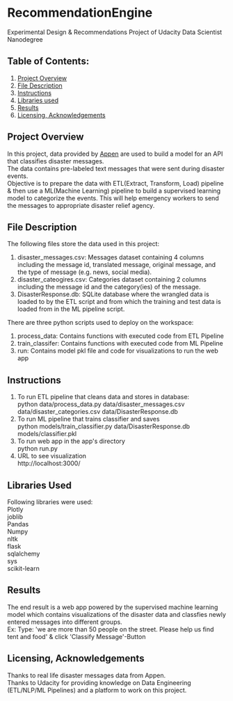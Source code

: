 # RecommendationEngine
Experimental Design &amp; Recommendations Project of Udacity Data Scientist Nanodegree

## **Table of Contents:**
1. [Project Overview](README.md#project-Overview)
2. [File Description](README.md#file-description)
3. [Instructions](README.md#Instructions)
4. [Libraries used](README.md#libraries-used)
5. [Results](README.md#results)
6. [Licensing, Acknowledgements](README.md#licensing-acknowledgements)

## **Project Overview**<br/>

In this project, data provided by [Appen](https://appen.com/) are used to build a model for an API that classifies disaster messages. <br/>
The data contains pre-labeled text messages that were sent during disaster events. <br/>
Objective is to prepare the data with ETL(Extract, Transform, Load) pipeline & then use a ML(Machine Learning) pipeline to build a supervised learning model to categorize the events. This will help emergency workers to send the messages to appropriate disaster relief agency.

## **File Description**<br/>

The following files store the data used in this project:
1) disaster_messages.csv: Messages dataset containing 4 columns including the message id, translated message, original message, and the type of message (e.g. news, social media).<br/>
2) disaster_cateogires.csv: Categories dataset containing 2 columns including the message id and the category(ies) of the message.<br/>
3) DisasterResponse.db: SQLite database where the wrangled data is loaded to by the ETL script and from which the training and test data is loaded from in the ML pipeline script.<br/>

There are three python scripts used to deploy on the workspace:<br/>
1) process_data: Contains functions with executed code from ETL Pipeline<br/>
2) train_classifer: Contains functions with executed code from ML Pipeline<br/>
3) run: Contains model pkl file and code for visualizations to run the web app<br/>

## **Instructions**<br/>

1) To run ETL pipeline that cleans data and stores in database:<br/>
python data/process_data.py data/disaster_messages.csv data/disaster_categories.csv data/DisasterResponse.db<br/>
2) To run ML pipeline that trains classifier and saves<br/>
python models/train_classifier.py data/DisasterResponse.db models/classifier.pkl<br/>
3) To run web app in the app's directory<br/>
python run.py<br/>
4) URL to see visualization<br/>
http://localhost:3000/<br/>


## **Libraries Used**<br/>

Following libraries were used:<br/>
Plotly<br/>
joblib<br/>
Pandas<br/>
Numpy<br/>
nltk<br/>
flask<br/>
sqlalchemy<br/>
sys<br/>
scikit-learn<br/>

## **Results**<br/>
The end result is a web app powered by the supervised machine learning model which contains visualizations of the disaster data and classfies newly entered messages into different groups.<br/>
Ex: Type:  'we are more than 50 people on the street. Please help us find tent and food' & click 'Classify Message'-Button<br/>

## **Licensing, Acknowledgements**<br/>
Thanks to real life disaster messages data from Appen.<br/>
Thanks to Udacity for providing knowledge on Data Engineering (ETL/NLP/ML Pipelines) and a platform to work on this project.<br/>

